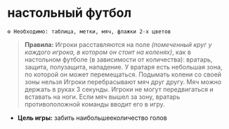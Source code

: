 # настольный футбол
```
⚙ Необходимо: таблица, метки, мяч, флажки 2-х цветов
```
> **Правила:** Игроки расставляются на поле *(помеченный круг у каждого игрока, в котором он стоит на коленях)*, как в настольном футболе (в зависимости от количества): вратарь, защита, полузащита, нападение. У  вратаря есть небольшая зона, по которой он может перемещаться. Подымать колени со своей зоны нельзя Игроки перебрасывают мяч друг другу. Мяч можно держать в руках 3 секунды. Игроки не могут передвигаться и вставать на ноги. Если мяч вышел за зону, вратарь противоположной команды вводит его в игру. 
- **Цель игры:** забить наибольшееколичество голов